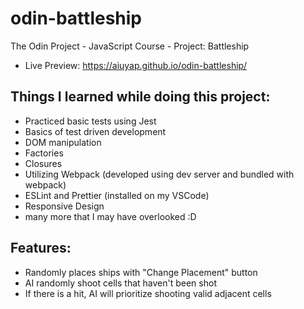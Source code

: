 # odin-battleship

The Odin Project - JavaScript Course - Project: Battleship

- Live Preview: https://aiuyap.github.io/odin-battleship/

## Things I learned while doing this project:

- Practiced basic tests using Jest
- Basics of test driven development
- DOM manipulation
- Factories
- Closures
- Utilizing Webpack (developed using dev server and bundled with webpack)
- ESLint and Prettier (installed on my VSCode)
- Responsive Design
- many more that I may have overlooked :D

## Features:

- Randomly places ships with "Change Placement" button
- AI randomly shoot cells that haven't been shot
- If there is a hit, AI will prioritize shooting valid adjacent cells
